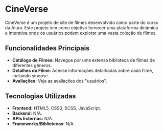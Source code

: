 # CineVerse

CineVerse é um projeto de site de filmes desenvolvido como parte do curso da Alura. Este projeto tem como objetivo fornecer uma plataforma dinâmica e interativa onde os usuários podem explorar uma vasta coleção de filmes.

## Funcionalidades Principais

- **Catálogo de Filmes:** Navegue por uma extensa biblioteca de filmes de diferentes gêneros.
- **Detalhes do Filme:** Acesse informações detalhadas sobre cada filme, incluindo sinopse.
- **Avaliações:** Veja as avaliações dos "usuários".

## Tecnologias Utilizadas

- **Frontend:** HTML5, CSS3, SCSS, JavaScript.
- **Backend:** N/A.
- **APIs Externas:** N/A.
- **Frameworks/Bibliotecas:** N/A.
